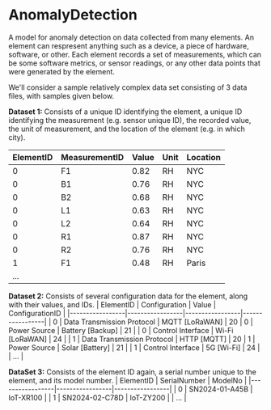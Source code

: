 # AnomalyDetection
A model for anomaly detection on data collected from many elements. An element can respresent anything such as a device, a piece of hardware, software, or other. Each element records a set of measurements, which can be some software metrics, or sensor readings, or any other data points that were generated by the element.

We'll consider a sample relatively complex data set consisting of 3 data files, with samples given below.

**Dataset 1:** Consists of a unique ID identifying the element, a unique ID identifying the measurement (e.g. sensor unique ID), the recorded value, the unit of measurement, and the location of the element (e.g. in which city).

| ElementID | MeasurementID | Value | Unit | Location |
|-----------------|-----------------|-----------------|-----------------|-----------------|
| 0    | F1    | 0.82    | RH | NYC |
| 0    | B1    | 0.76    | RH | NYC |
| 0    | B2    | 0.68    | RH | NYC |
| 0    | L1    | 0.63    | RH | NYC |
| 0    | L2    | 0.64    | RH | NYC |
| 0    | R1    | 0.87    | RH | NYC |
| 0    | R2    | 0.76    | RH | NYC |
| 1    | F1    | 0.48    | RH | Paris |
| ... |

**Dataset 2:** Consists of several configuration data for the element, along with their values, and IDs.
| ElementID | Configuration | Value | ConfigurationID |
|-----------------|-----------------|-----------------|-----------------|
| 0    | Data Transmission Protocol    | MQTT [LoRaWAN]    | 20
| 0    | Power Source    | Battery [Backup]   | 21 |
| 0    | Control Interface | Wi-Fi [LoRaWAN]    | 24 |
| 1    | Data Transmission Protocol    | HTTP [MQTT]   | 20
| 1    | Power Source    | Solar [Battery]    | 21 |
| 1    | Control Interface | 5G [Wi-Fi]    | 24 |
| ... |

**DataSet 3:** Consists of the element ID again, a serial number unique to the element, and its model number.
| ElementID | SerialNumber | ModelNo |
|-----------------|-----------------|-----------------|
| 0    | SN2024-01-A45B    | IoT-XR100    |
| 1    | SN2024-02-C78D    | IoT-ZY200    |
| ... |
